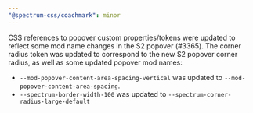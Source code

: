 ```yaml
---
"@spectrum-css/coachmark": minor
---
```


CSS references to popover custom properties/tokens were updated to reflect some mod name changes in the S2 popover (#3365). The corner radius token was updated to correspond to the new S2 popover corner radius, as well as some updated popover mod names:

- `--mod-popover-content-area-spacing-vertical` was updated to `--mod-popover-content-area-spacing`.
- `--spectrum-border-width-100` was updated to `--spectrum-corner-radius-large-default`
